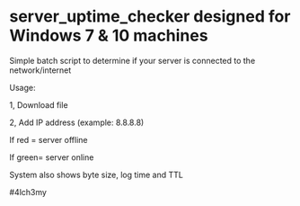# server_uptime_checker designed for Windows 7 & 10 machines

Simple batch script to determine if your server is connected to the network/internet

Usage:

1, Download file

2, Add IP address (example: 8.8.8.8)

If red = server offline

If green= server online

System also shows byte size, log time and TTL

#4lch3my
